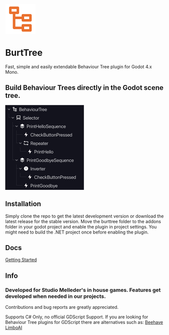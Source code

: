![icon](https://raw.githubusercontent.com/StudioMelleder/BurtTree/refs/heads/main/burttree-icon.png)
# BurtTree
Fast, simple and easily extendable Behaviour Tree plugin for Godot 4.x Mono. 

## Build Behaviour Trees directly in the Godot scene tree.

![example-screenshot](https://raw.githubusercontent.com/StudioMelleder/BurtTree/refs/heads/main/screenshots/tree-example.png)

## Installation
Simply clone the repo to get the latest development version or download the latest release for the stable version.
Move the burttree folder to the addons folder in your godot project and enable the plugin in project settings.
You might need to build the .NET project once before enabling the plugin. 

## Docs
[Getting Started](https://github.com/StudioMelleder/BurtTree/wiki/Getting-Started)

## Info
### Developed for Studio Melleder's in house games. Features get developed when needed in our projects.
Contributions and bug reports are greatly appreciated.


Supports C# Only, no official GDScript Support.
If you are looking for Behaviour Tree plugins for GDScript there are alternatives such as:
[Beehave](https://github.com/bitbrain/beehave)
[LimboAI](https://github.com/limbonaut/limboai)
